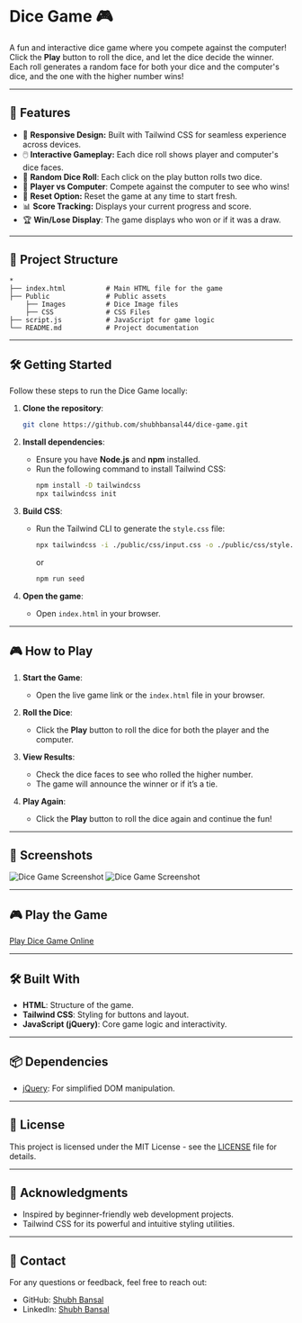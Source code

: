 # Dice Game 🎮

A fun and interactive dice game where you compete against the computer! Click the **Play** button to roll the dice, and let the dice decide the winner. Each roll generates a random face for both your dice and the computer's dice, and the one with the higher number wins!

---

## 📝 Features

- 🎨 **Responsive Design:** Built with Tailwind CSS for seamless experience across devices.
- 🖱️ **Interactive Gameplay:** Each dice roll shows player and computer's dice faces. 
- 🎲 **Random Dice Roll**: Each click on the play button rolls two dice.
- 🤖 **Player vs Computer**: Compete against the computer to see who wins!
- 🔁 **Reset Option:** Reset the game at any time to start fresh.
- 📊 **Score Tracking:** Displays your current progress and score.
- 🏆 **Win/Lose Display**: The game displays who won or if it was a draw.

---

## 📂 Project Structure

```
*
├── index.html          # Main HTML file for the game
├── Public              # Public assets
    ├── Images          # Dice Image files
    ├── CSS             # CSS Files
├── script.js           # JavaScript for game logic
└── README.md           # Project documentation
```

---

## 🛠 Getting Started

Follow these steps to run the Dice Game locally:

1. **Clone the repository**:
   ```bash
   git clone https://github.com/shubhbansal44/dice-game.git
   ```

2. **Install dependencies**:
   - Ensure you have **Node.js** and **npm** installed.
   - Run the following command to install Tailwind CSS:
     ```bash
     npm install -D tailwindcss
     npx tailwindcss init
     ```

3. **Build CSS**:
   - Run the Tailwind CLI to generate the `style.css` file:
     ```bash
     npx tailwindcss -i ./public/css/input.css -o ./public/css/style.css --watch
     ```
     or
     ```bash
     npm run seed
     ```

4. **Open the game**:
   - Open `index.html` in your browser.

---

## 🎮 How to Play

1. **Start the Game**:
   - Open the live game link or the `index.html` file in your browser.

2. **Roll the Dice**:
   - Click the **Play** button to roll the dice for both the player and the computer.

3. **View Results**:
   - Check the dice faces to see who rolled the higher number.
   - The game will announce the winner or if it’s a tie.

4. **Play Again**:
   - Click the **Play** button to roll the dice again and continue the fun!

---

## 📸 Screenshots

![Dice Game Screenshot](https://github.com/user-attachments/assets/8dd82aea-9a4a-4c67-871b-409a14dfbb72)
![Dice Game Screenshot](https://github.com/user-attachments/assets/9dc9447d-5ec9-41a9-9a62-63883c3be65b)

---

## 🎮 Play the Game

[Play Dice Game Online](https://shubhbansal44.github.io/Dice-Game/)

---

## 🛠️ Built With

- **HTML**: Structure of the game.
- **Tailwind CSS**: Styling for buttons and layout.
- **JavaScript (jQuery)**: Core game logic and interactivity.

---

## 📦 Dependencies

- [jQuery](https://jquery.com/): For simplified DOM manipulation.

---

## 📄 License

This project is licensed under the MIT License - see the [LICENSE](LICENSE) file for details.

---

## 🌟 Acknowledgments

- Inspired by beginner-friendly web development projects.
- Tailwind CSS for its powerful and intuitive styling utilities.

---

## 📧 Contact

For any questions or feedback, feel free to reach out:

- GitHub: [Shubh Bansal](https://github.com/shubhbansal44)
- LinkedIn: [Shubh Bansal](https://www.linkedin.com/in/shubh-bansal-4907902aa)